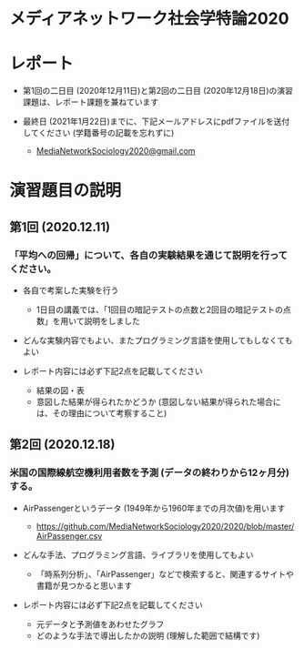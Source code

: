 # メディアネットワーク社会学特論2020

# レポート
- 第1回の二日目 (2020年12月11日)と第2回の二日目 (2020年12月18日)の演習課題は、レポート課題を兼ねています

- 最終日 (2021年1月22日)までに、下記メールアドレスにpdfファイルを送付してください (学籍番号の記載を忘れずに)
  - MediaNetworkSociology2020@gmail.com

# 演習題目の説明

## 第1回 (2020.12.11)

### 「平均への回帰」について、各自の実験結果を通じて説明を行ってください。

- 各自で考案した実験を行う
  - 1日目の講義では、「1回目の暗記テストの点数と2回目の暗記テストの点数」を用いて説明をしました

- どんな実験内容でもよい、またプログラミング言語を使用してもしなくてもよい

- レポート内容には必ず下記2点を記載してください
  - 結果の図・表
  - 意図した結果が得られたかどうか (意図しない結果が得られた場合には、その理由について考察すること)

## 第2回 (2020.12.18)

### 米国の国際線航空機利用者数を予測 (データの終わりから12ヶ月分)する。

- AirPassengerというデータ (1949年から1960年までの月次値)を用います
  - https://github.com/MediaNetworkSociology2020/2020/blob/master/AirPassenger.csv

- どんな手法、プログラミング言語、ライブラリを使用してもよい
  - 「時系列分析」、「AirPassenger」などで検索すると、関連するサイトや書籍が見つかると思います

- レポート内容には必ず下記2点を記載してください
  - 元データと予測値をあわせたグラフ
  - どのような手法で導出したかの説明 (理解した範囲で結構です)
